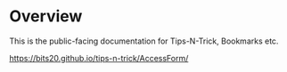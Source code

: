 # Overview

This is the public-facing documentation for Tips-N-Trick, Bookmarks etc.

https://bits20.github.io/tips-n-trick/AccessForm/
